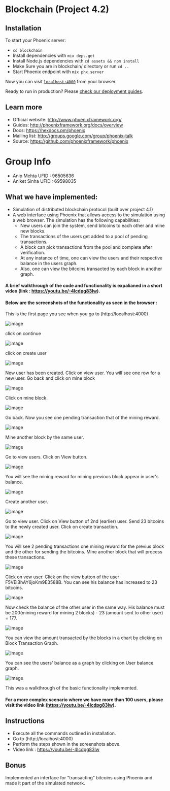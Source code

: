 # Blockchain (Project 4.2)

## Installation
To start your Phoenix server:

  * `cd blockchain`
  * Install dependencies with `mix deps.get`
  * Install Node.js dependencies with `cd assets && npm install`
  * Make Sure you are in blockchain/ directory or run `cd ..`
  * Start Phoenix endpoint with `mix phx.server`

Now you can visit [`localhost:4000`](http://localhost:4000) from your browser.

Ready to run in production? Please [check our deployment guides](http://www.phoenixframework.org/docs/deployment).

## Learn more

  * Official website: http://www.phoenixframework.org/
  * Guides: http://phoenixframework.org/docs/overview
  * Docs: https://hexdocs.pm/phoenix
  * Mailing list: http://groups.google.com/group/phoenix-talk
  * Source: https://github.com/phoenixframework/phoenix
  
  # Group Info
 - Anip Mehta  UFID : 96505636
 - Aniket Sinha UFID : 69598035

  ## What we have implemented:

  * Simulation of distributed blockchain protocol (built over project 4.1)
  *  A web interface using Phoenix that allows access to the simulation using a web browser.
    The simulation has the following capabilities:
     * New users can join the system, send bitcoins to each other and mine new blocks.
     * The transactions of the users get added to a pool of pending transactions.
     * A block can pick transactions from the pool and complete after verification.
     * At any instance of time, one can view the users and their respective balance in the users graph.
     * Also, one can view the bitcoins transacted by each block in another graph. 
   #### A brief walkthrough of the code and functionality is expalianed in a short video (link : https://youtu.be/-4Icdpg83Iw).
   #### Below are the screenshots of the functionality as seen in the browser :
   
   This is the first page you see when you go to (http://localhost:4000)
   
   ![image](https://user-images.githubusercontent.com/4914264/49977027-8fb07300-ff12-11e8-9641-ca6d64c7c19c.png)
   
   click on continue
   
   ![image](https://user-images.githubusercontent.com/4914264/49977103-02215300-ff13-11e8-906a-ca2b91a61313.png)

   click on create user
   
   ![image](https://user-images.githubusercontent.com/4914264/49977190-588e9180-ff13-11e8-85eb-7c10589e245d.png)
    
   New user has been created. Click on view user. You will see one row for a new user.
   Go back and click on mine block
   
   ![image](https://user-images.githubusercontent.com/4914264/49977276-b622de00-ff13-11e8-8bb3-82e547a188c7.png)
   
   Click on mine block.
   
   ![image](https://user-images.githubusercontent.com/4914264/49977309-dce11480-ff13-11e8-8c94-5902853c0455.png)
   
   Go back. Now you see one pending transaction that of the mining reward.  
   
   ![image](https://user-images.githubusercontent.com/4914264/49977366-1d409280-ff14-11e8-8f93-b9327c6e4db2.png)
   
   Mine another block by the same user.
   
   ![image](https://user-images.githubusercontent.com/4914264/49977428-51b44e80-ff14-11e8-8caa-061ac1c84287.png)
   
   Go to view users. Click on View button.
   
   ![image](https://user-images.githubusercontent.com/4914264/49977499-8aecbe80-ff14-11e8-8e7c-ae003665cfc0.png)

   You will see the mining reward for mining previous block appear in user's balance.
   
   ![image](https://user-images.githubusercontent.com/4914264/49977641-18c8a980-ff15-11e8-9bfe-d71d186db9a4.png)
   
   Create another user.
   
   ![image](https://user-images.githubusercontent.com/4914264/49977729-76f58c80-ff15-11e8-8354-321d7bc3cf3c.png)
   
   Go to view user. Click on View button of 2nd (earlier) user. 
   Send 23 bitcoins to the newly created user. Click on create transaction.
   
   ![image](https://user-images.githubusercontent.com/4914264/49977865-f6835b80-ff15-11e8-8201-a45647ee407d.png)
   
   You will see 2 pending transactions one mining reward for the previus block and the other for sending the bitcoins.
   Mine another block that will process these transactions.
   
   ![image](https://user-images.githubusercontent.com/4914264/49978019-8d501800-ff16-11e8-9bd8-58fb62903222.png)
   
   Click on vew user. Click on the view button of the user F5VElBhAY6joKm9E3588B.
   You can see his balance has increased to 23 bitcoins.
   
   ![image](https://user-images.githubusercontent.com/4914264/49978095-e3bd5680-ff16-11e8-96b7-c3a53d0fc13a.png)
   
   Now check the balance of the other user in the same way. His balance must be 200(mining reward for mining 2 blocks) - 23 (amount sent to other user) = 177.
   
   ![image](https://user-images.githubusercontent.com/4914264/49978159-3d258580-ff17-11e8-8b5e-e2d15466b196.png)
   
   You can view the amount transacted by the blocks in a chart by clicking on Block Transaction Graph.
   
   ![image](https://user-images.githubusercontent.com/4914264/49978229-837ae480-ff17-11e8-8010-a80addc3a0e8.png)
   
   You can see the users' balance as a graph by clicking on User balance graph.
   
   ![image](https://user-images.githubusercontent.com/4914264/49978274-be7d1800-ff17-11e8-98e8-3d5c072f84d1.png)
   
   
This was a walkthrough of the basic functionality implemented.
#### For a more complex scenario where we have more than 100 users, please visit the video link (https://youtu.be/-4Icdpg83Iw). 
  
## Instructions

* Execute all the commands outlined in installation.
* Go to (http://localhost:4000)
* Perform the steps shown in the screenshots above.
* Video link : https://youtu.be/-4Icdpg83Iw

## Bonus 

Implemented an interface for "transacting" bitcoins using Phoenix and made it part of the simulated network.
